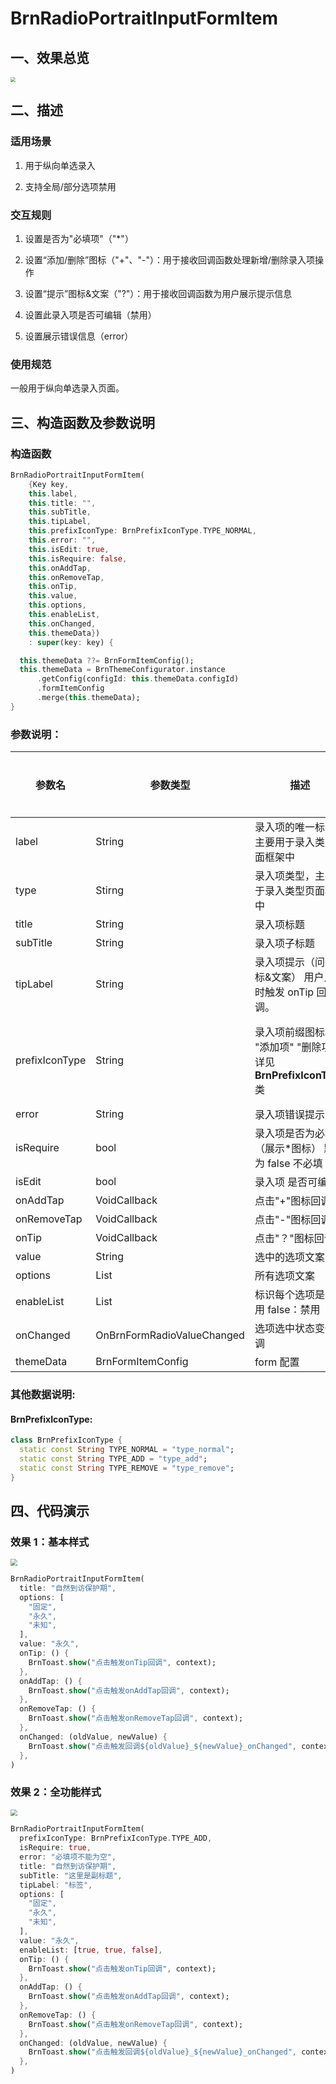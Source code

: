 # BrnRadioPortraitInputFormItem

## 一、效果总览

<img src="./img/BrnRadioPortraitInputFormItemIntro.png" style="zoom:50%;" />

## 二、描述

### 适用场景

1. 用于纵向单选录入

2. 支持全局/部分选项禁用

### 交互规则

1. 设置是否为"必填项"（"\*"）

2. 设置“添加/删除”图标（"+"、"-"）：用于接收回调函数处理新增/删除录入项操作

3. 设置“提示”图标&文案（"?"）：用于接收回调函数为用户展示提示信息

4. 设置此录入项是否可编辑（禁用）

5. 设置展示错误信息（error）

### 使用规范

一般用于纵向单选录入页面。

## 三、构造函数及参数说明

### 构造函数

```dart
BrnRadioPortraitInputFormItem(
    {Key key,
    this.label,
    this.title: "",
    this.subTitle,
    this.tipLabel,
    this.prefixIconType: BrnPrefixIconType.TYPE_NORMAL,
    this.error: "",
    this.isEdit: true,
    this.isRequire: false,
    this.onAddTap,
    this.onRemoveTap,
    this.onTip,
    this.value,
    this.options,
    this.enableList,
    this.onChanged,
    this.themeData})
    : super(key: key) {

  this.themeData ??= BrnFormItemConfig();
  this.themeData = BrnThemeConfigurator.instance
      .getConfig(configId: this.themeData.configId)
      .formItemConfig
      .merge(this.themeData);
}
```

### 参数说明：

| **参数名**     | **参数类型**               | **描述**                                                           | **是否必填** | **默认值**                        | **备注**                                                                                                                              |
| -------------- | -------------------------- | ------------------------------------------------------------------ | ------------ | --------------------------------- | ------------------------------------------------------------------------------------------------------------------------------------- |
| label          | String                     | 录入项的唯一标识，主要用于录入类型页面框架中                       | 否           | 无                                |                                                                                                                                       |
| type           | Stirng                     | 录入项类型，主要用于录入类型页面框架中                             | 否           | BrnInputItemType.RADIO_INPUT_TYPE | 外部可根据此字段判断表单项类型                                                                                                        |
| title          | String                     | 录入项标题                                                         | 否           | 无                                |                                                                                                                                       |
| subTitle       | String                     | 录入项子标题                                                       | 否           | 无                                |                                                                                                                                       |
| tipLabel       | String                     | 录入项提示（问号图标&文案） 用户点击时触发 onTip 回调。            | 否           | 备注中类型 3                      | 1. 设置"空字符串"时展示问号图标 2. 设置"非空字符串"时展示问号图标&文案 3. 若不赋值或赋值为 null 时，不显示提示项                      |
| prefixIconType | String                     | 录入项前缀图标样式 "添加项" "删除项" 详见 **BrnPrefixIconType** 类 | 否           | BrnPrefixIconType.TYPE_NORMAL     | 1. 不展示图标：BrnPrefixIconType.TYPE_NORMAL2. 展示加号图标：BrnPrefixIconType.TYPE_ADD3. 展示减号图标：BrnPrefixIconType.TYPE_REMOVE |
| error          | String                     | 录入项错误提示                                                     | 否           | 无                                |                                                                                                                                       |
| isRequire      | bool                       | 录入项是否为必填项（展示\*图标） 默认为 false 不必填               | 否           | false                             |                                                                                                                                       |
| isEdit         | bool                       | 录入项 是否可编辑                                                  | 否           | true                              | true：可编辑 false：禁用                                                                                                              |
| onAddTap       | VoidCallback               | 点击"+"图标回调                                                    | 否           | 无                                | 见**prefixIconType**字段                                                                                                              |
| onRemoveTap    | VoidCallback               | 点击"-"图标回调                                                    | 否           | 无                                | 见**prefixIconType**字段                                                                                                              |
| onTip          | VoidCallback               | 点击"？"图标回调                                                   | 否           | 无                                | 见**tipLabel**字段                                                                                                                    |
| value          | String                     | 选中的选项文案                                                     | 否           | 无                                |                                                                                                                                       |
| options        | List<String>               | 所有选项文案                                                       | 否           | 无                                |                                                                                                                                       |
| enableList     | List<bool>                 | 标识每个选项是否禁用 false：禁用                                   | 否           | 无                                |                                                                                                                                       |
| onChanged      | OnBrnFormRadioValueChanged | 选项选中状态变化回调                                               | 否           | 无                                |                                                                                                                                       |
| themeData      | BrnFormItemConfig          | form 配置                                                          | 否           | 无                                |                                                                                                                                       |

### 其他数据说明:

#### BrnPrefixIconType:

```dart
class BrnPrefixIconType {
  static const String TYPE_NORMAL = "type_normal";
  static const String TYPE_ADD = "type_add";
  static const String TYPE_REMOVE = "type_remove";
}
```

## 四、代码演示

### 效果 1：基本样式

<img src="./img/BrnRadioPortraitInputFormItemDemo1.png" style="zoom:67%;" />

```dart
BrnRadioPortraitInputFormItem(
  title: "自然到访保护期",
  options: [
    "固定",
    "永久",
    "未知",
  ],
  value: "永久",
  onTip: () {
    BrnToast.show("点击触发onTip回调", context);
  },
  onAddTap: () {
    BrnToast.show("点击触发onAddTap回调", context);
  },
  onRemoveTap: () {
    BrnToast.show("点击触发onRemoveTap回调", context);
  },
  onChanged: (oldValue, newValue) {
    BrnToast.show("点击触发回调${oldValue}_${newValue}_onChanged", context);
  },
)
```

### 效果 2：全功能样式

<img src="./img/BrnRadioPortraitInputFormItemDemo2.png" style="zoom:67%;" />

```dart
BrnRadioPortraitInputFormItem(
  prefixIconType: BrnPrefixIconType.TYPE_ADD,
  isRequire: true,
  error: "必填项不能为空",
  title: "自然到访保护期",
  subTitle: "这里是副标题",
  tipLabel: "标签",
  options: [
    "固定",
    "永久",
    "未知",
  ],
  value: "永久",
  enableList: [true, true, false],
  onTip: () {
    BrnToast.show("点击触发onTip回调", context);
  },
  onAddTap: () {
    BrnToast.show("点击触发onAddTap回调", context);
  },
  onRemoveTap: () {
    BrnToast.show("点击触发onRemoveTap回调", context);
  },
  onChanged: (oldValue, newValue) {
    BrnToast.show("点击触发回调${oldValue}_${newValue}_onChanged", context);
  },
)
```
